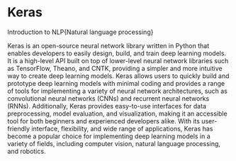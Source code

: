 # Keras
Introduction to NLP{Natural language processing}


Keras is an open-source neural network library written in Python that enables developers to easily design, build, and train deep learning models. It is a high-level API built on top of lower-level neural network libraries such as TensorFlow, Theano, and CNTK, providing a simpler and more intuitive way to create deep learning models. Keras allows users to quickly build and prototype deep learning models with minimal coding and provides a range of tools for implementing a variety of neural network architectures, such as convolutional neural networks (CNNs) and recurrent neural networks (RNNs). Additionally, Keras provides easy-to-use interfaces for data preprocessing, model evaluation, and visualization, making it an accessible tool for both beginners and experienced developers alike. With its user-friendly interface, flexibility, and wide range of applications, Keras has become a popular choice for implementing deep learning models in a variety of fields, including computer vision, natural language processing, and robotics.

